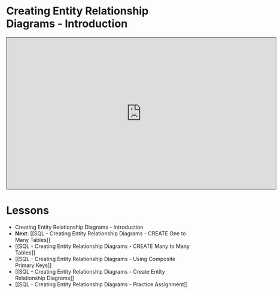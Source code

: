# Creating Entity Relationship Diagrams - Introduction

<iframe src="https://egator.hosted.panopto.com/Panopto/Pages/Embed.aspx?id=f29892e1-352d-4b0c-b6c0-b11c015d2ffb&autoplay=false&offerviewer=true&showtitle=true&showbrand=true&captions=false&interactivity=all" height="405" width="720" style="border: 1px solid #464646;" allowfullscreen allow="autoplay" aria-label="Panopto Embedded Video Player"></iframe>

# Lessons
- Creating Entity Relationship Diagrams - Introduction
- **Next**: [[SQL - Creating Entity Relationship Diagrams - CREATE One to Many Tables]]
- [[SQL - Creating Entity Relationship Diagrams - CREATE Many to Many Tables]]
- [[SQL - Creating Entity Relationship Diagrams - Using Composite Primary Keys]]
- [[SQL - Creating Entity Relationship Diagrams - Create Entity Relationship Diagrams]]
- [[SQL - Creating Entity Relationship Diagrams - Practice Assignment]]